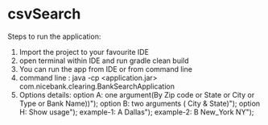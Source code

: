 # csvSearch

Steps to run the application:

1.   Import the project to your favourite IDE
2.   open terminal within IDE and run gradle clean build
3.   You can run the app from IDE or from command line
4.   command line :    java -cp <application.jar> com.nicebank.clearing.BankSearchApplication <options>
5.   Options details:
     option A: one argument(By Zip code or State or City or Type or Bank Name))");
     option B: two arguments ( City & State)");
     option H: Show usage");
        example-1: A Dallas");
        example-2: B New_York NY");
  
